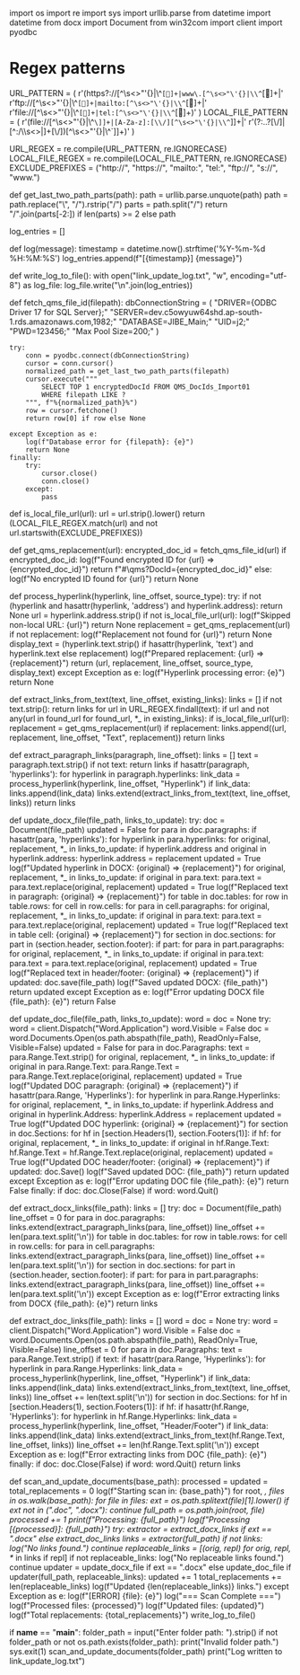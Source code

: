 import os
import re
import sys
import urllib.parse
from datetime import datetime
from docx import Document
from win32com import client
import pyodbc

# Regex patterns
URL_PATTERN = (
    r'(https?://[^\s<>"\'{}|\\^`[]+|www\.[^\s<>"\'{}|\\^`[]+|'
    r'ftp://[^\s<>"\'{}|\\^`[]+|mailto:[^\s<>"\'{}|\\^`[]+|'
    r'file://[^\s<>"\'{}|\\^`[]+|tel:[^\s<>"\'{}|\\^`[]+)'
)
LOCAL_FILE_PATTERN = (
    r'(file://[^\s<>"\'{}|\\^`\]]+|[A-Za-z]:[\\/][^\s<>"\'{}|\\^`\]]+|'
    r'(?:\.\.?[\\/]|[^:/\\\s<>|]+[\\/])[^\s<>"\'{}|\\^`\]]+)'
)

URL_REGEX = re.compile(URL_PATTERN, re.IGNORECASE)
LOCAL_FILE_REGEX = re.compile(LOCAL_FILE_PATTERN, re.IGNORECASE)
EXCLUDE_PREFIXES = ("http://", "https://", "mailto:", "tel:", "ftp://", "s://", "www.")

def get_last_two_path_parts(path):
    path = urllib.parse.unquote(path)
    path = path.replace("\\", "/").rstrip("/")
    parts = path.split("/")
    return "/".join(parts[-2:]) if len(parts) >= 2 else path

log_entries = []

def log(message):
    timestamp = datetime.now().strftime('%Y-%m-%d %H:%M:%S')
    log_entries.append(f"[{timestamp}] {message}")

def write_log_to_file():
    with open("link_update_log.txt", "w", encoding="utf-8") as log_file:
        log_file.write("\n".join(log_entries))

def fetch_qms_file_id(filepath):
    dbConnectionString = (
        "DRIVER={ODBC Driver 17 for SQL Server};"
        "SERVER=dev.c5owyuw64shd.ap-south-1.rds.amazonaws.com,1982;"
        "DATABASE=JIBE_Main;"
        "UID=j2;"
        "PWD=123456;"
        "Max Pool Size=200;"
    )

    try:
        conn = pyodbc.connect(dbConnectionString)
        cursor = conn.cursor()
        normalized_path = get_last_two_path_parts(filepath)
        cursor.execute("""
            SELECT TOP 1 encryptedDocId FROM QMS_DocIds_Import01 
            WHERE filepath LIKE ?
        """, f"%{normalized_path}%")
        row = cursor.fetchone()
        return row[0] if row else None

    except Exception as e:
        log(f"Database error for {filepath}: {e}")
        return None
    finally:
        try:
            cursor.close()
            conn.close()
        except:
            pass

def is_local_file_url(url):
    url = url.strip().lower()
    return (LOCAL_FILE_REGEX.match(url) and not url.startswith(EXCLUDE_PREFIXES))

def get_qms_replacement(url):
    encrypted_doc_id = fetch_qms_file_id(url)
    if encrypted_doc_id:
        log(f"Found encrypted ID for {url} => {encrypted_doc_id}")
        return f"#\\qms?DocId={encrypted_doc_id}"
    else:
        log(f"No encrypted ID found for {url}")
    return None

def process_hyperlink(hyperlink, line_offset, source_type):
    try:
        if not (hyperlink and hasattr(hyperlink, 'address') and hyperlink.address):
            return None
        url = hyperlink.address.strip()
        if not is_local_file_url(url):
            log(f"Skipped non-local URL: {url}")
            return None
        replacement = get_qms_replacement(url)
        if not replacement:
            log(f"Replacement not found for {url}")
            return None
        display_text = (hyperlink.text.strip() if hasattr(hyperlink, 'text') and hyperlink.text 
                        else replacement)
        log(f"Prepared replacement: {url} => {replacement}")
        return (url, replacement, line_offset, source_type, display_text)
    except Exception as e:
        log(f"Hyperlink processing error: {e}")
        return None

def extract_links_from_text(text, line_offset, existing_links):
    links = []
    if not text.strip():
        return links
    for url in URL_REGEX.findall(text):
        if url and not any(url in found_url for found_url, *_ in existing_links):
            if is_local_file_url(url):
                replacement = get_qms_replacement(url)
                if replacement:
                    links.append((url, replacement, line_offset, "Text", replacement))
    return links

def extract_paragraph_links(paragraph, line_offset):
    links = []
    text = paragraph.text.strip()
    if not text:
        return links
    if hasattr(paragraph, 'hyperlinks'):
        for hyperlink in paragraph.hyperlinks:
            link_data = process_hyperlink(hyperlink, line_offset, "Hyperlink")
            if link_data:
                links.append(link_data)
    links.extend(extract_links_from_text(text, line_offset, links))
    return links

def update_docx_file(file_path, links_to_update):
    try:
        doc = Document(file_path)
        updated = False
        for para in doc.paragraphs:
            if hasattr(para, 'hyperlinks'):
                for hyperlink in para.hyperlinks:
                    for original, replacement, *_ in links_to_update:
                        if hyperlink.address and original in hyperlink.address:
                            hyperlink.address = replacement
                            updated = True
                            log(f"Updated hyperlink in DOCX: {original} => {replacement}")
            for original, replacement, *_ in links_to_update:
                if original in para.text:
                    para.text = para.text.replace(original, replacement)
                    updated = True
                    log(f"Replaced text in paragraph: {original} => {replacement}")
        for table in doc.tables:
            for row in table.rows:
                for cell in row.cells:
                    for para in cell.paragraphs:
                        for original, replacement, *_ in links_to_update:
                            if original in para.text:
                                para.text = para.text.replace(original, replacement)
                                updated = True
                                log(f"Replaced text in table cell: {original} => {replacement}")
        for section in doc.sections:
            for part in (section.header, section.footer):
                if part:
                    for para in part.paragraphs:
                        for original, replacement, *_ in links_to_update:
                            if original in para.text:
                                para.text = para.text.replace(original, replacement)
                                updated = True
                                log(f"Replaced text in header/footer: {original} => {replacement}")
        if updated:
            doc.save(file_path)
            log(f"Saved updated DOCX: {file_path}")
        return updated
    except Exception as e:
        log(f"Error updating DOCX file {file_path}: {e}")
        return False

def update_doc_file(file_path, links_to_update):
    word = doc = None
    try:
        word = client.Dispatch("Word.Application")
        word.Visible = False
        doc = word.Documents.Open(os.path.abspath(file_path), ReadOnly=False, Visible=False)
        updated = False
        for para in doc.Paragraphs:
            text = para.Range.Text.strip()
            for original, replacement, *_ in links_to_update:
                if original in para.Range.Text:
                    para.Range.Text = para.Range.Text.replace(original, replacement)
                    updated = True
                    log(f"Updated DOC paragraph: {original} => {replacement}")
            if hasattr(para.Range, 'Hyperlinks'):
                for hyperlink in para.Range.Hyperlinks:
                    for original, replacement, *_ in links_to_update:
                        if hyperlink.Address and original in hyperlink.Address:
                            hyperlink.Address = replacement
                            updated = True
                            log(f"Updated DOC hyperlink: {original} => {replacement}")
        for section in doc.Sections:
            for hf in [section.Headers(1), section.Footers(1)]:
                if hf:
                    for original, replacement, *_ in links_to_update:
                        if original in hf.Range.Text:
                            hf.Range.Text = hf.Range.Text.replace(original, replacement)
                            updated = True
                            log(f"Updated DOC header/footer: {original} => {replacement}")
        if updated:
            doc.Save()
            log(f"Saved updated DOC: {file_path}")
        return updated
    except Exception as e:
        log(f"Error updating DOC file {file_path}: {e}")
        return False
    finally:
        if doc:
            doc.Close(False)
        if word:
            word.Quit()

def extract_docx_links(file_path):
    links = []
    try:
        doc = Document(file_path)
        line_offset = 0
        for para in doc.paragraphs:
            links.extend(extract_paragraph_links(para, line_offset))
            line_offset += len(para.text.split('\n'))
        for table in doc.tables:
            for row in table.rows:
                for cell in row.cells:
                    for para in cell.paragraphs:
                        links.extend(extract_paragraph_links(para, line_offset))
                        line_offset += len(para.text.split('\n'))
        for section in doc.sections:
            for part in (section.header, section.footer):
                if part:
                    for para in part.paragraphs:
                        links.extend(extract_paragraph_links(para, line_offset))
                        line_offset += len(para.text.split('\n'))
    except Exception as e:
        log(f"Error extracting links from DOCX {file_path}: {e}")
    return links

def extract_doc_links(file_path):
    links = []
    word = doc = None
    try:
        word = client.Dispatch("Word.Application")
        word.Visible = False
        doc = word.Documents.Open(os.path.abspath(file_path), ReadOnly=True, Visible=False)
        line_offset = 0
        for para in doc.Paragraphs:
            text = para.Range.Text.strip()
            if text:
                if hasattr(para.Range, 'Hyperlinks'):
                    for hyperlink in para.Range.Hyperlinks:
                        link_data = process_hyperlink(hyperlink, line_offset, "Hyperlink")
                        if link_data:
                            links.append(link_data)
                links.extend(extract_links_from_text(text, line_offset, links))
                line_offset += len(text.split('\n'))
        for section in doc.Sections:
            for hf in [section.Headers(1), section.Footers(1)]:
                if hf:
                    if hasattr(hf.Range, 'Hyperlinks'):
                        for hyperlink in hf.Range.Hyperlinks:
                            link_data = process_hyperlink(hyperlink, line_offset, "Header/Footer")
                            if link_data:
                                links.append(link_data)
                    links.extend(extract_links_from_text(hf.Range.Text, line_offset, links))
                    line_offset += len(hf.Range.Text.split('\n'))
    except Exception as e:
        log(f"Error extracting links from DOC {file_path}: {e}")
    finally:
        if doc:
            doc.Close(False)
        if word:
            word.Quit()
    return links

def scan_and_update_documents(base_path):
    processed = updated = total_replacements = 0
    log(f"Starting scan in: {base_path}")
    for root, _, files in os.walk(base_path):
        for file in files:
            ext = os.path.splitext(file)[1].lower()
            if ext not in (".doc", ".docx"):
                continue
            full_path = os.path.join(root, file)
            processed += 1
            print(f"Processing: {full_path}")
            log(f"Processing [{processed}]: {full_path}")
            try:
                extractor = extract_docx_links if ext == ".docx" else extract_doc_links
                links = extractor(full_path)
                if not links:
                    log("No links found.")
                    continue
                replaceable_links = [(orig, repl) for orig, repl, *_ in links if repl]
                if not replaceable_links:
                    log("No replaceable links found.")
                    continue
                updater = update_docx_file if ext == ".docx" else update_doc_file
                if updater(full_path, replaceable_links):
                    updated += 1
                    total_replacements += len(replaceable_links)
                    log(f"Updated {len(replaceable_links)} links.")
            except Exception as e:
                log(f"[ERROR] {file}: {e}")
    log("=== Scan Complete ===")
    log(f"Processed files: {processed}")
    log(f"Updated files: {updated}")
    log(f"Total replacements: {total_replacements}")
    write_log_to_file()

if __name__ == "__main__":
    folder_path = input("Enter folder path: ").strip()
    if not folder_path or not os.path.exists(folder_path):
        print("Invalid folder path.")
        sys.exit(1)
    scan_and_update_documents(folder_path)
    print("Log written to link_update_log.txt")
